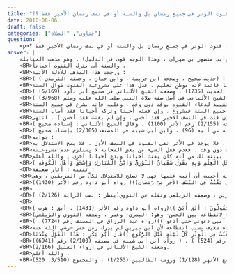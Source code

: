 ```yaml
---
title: "هل يشرع دعاء قنوت الوتر في جميع رمضان بل والسنة أو في نصف رمضان الأخير فقط ؟؟"
date: 2010-08-06
draft: false
categories: ["فتاوى", "الصلاة"]
question: |
    <p>هل يشرع دعاء قنوت الوتر في جميع رمضان بل والسنة أو في نصف رمضان الأخير فقط ؟</p>
answer: |
    اختلف العلماء –رحمهم الله تعالى- في هذه المسألة على مذاهب والراجح أنه يشرع قنوت الوتر في جميع السنة ، وهو مذهب الحنفية ، ووجه عند الشافعية قال عنه النووي في المجموع (3/510) : (ووجه ثالث أنه يستحب في الوتر في جميع السنة ، وهو قول أربعة من كبار أصحابنا ، أي : عبد الله الزبيري ، وأبي الوليد النيسابوري ، وإبي الفضل بن عبدان ، وأبي منصور بن مهران ، وهذا الوجه قوى في الدليل) . وهو مذهب الحنابلة .
    <BR>والسنة أن يترك القنوت أحياناً .
    <BR>ورجحت هذا المذهب للأدلة الآتية :
    <BR>الدليل الأول : عن الْحَسَنِ بْنِ عَلِيٍّ -رضي الله عنهما- قَالَ : ((عَلَّمَنِي رَسُولُ اللهِ صلى الله عليه وسلم كَلِمَاتٍ أَقُولُهُنَّ فِي الْوِتْرِ : اللَّهُمَّ اهْدِنِي فِيمَنْ هَدَيْتَ ، وَعَافِنِي فِيمَنْ عَافَيْتَ ، وَتَوَلَّنِي فِيمَنْ تَوَلَّيْتَ ، وَبَارِكْ لِي فِيمَا أَعْطَيْتَ ، وَقِنِي شَرَّ مَا قَضَيْتَ ، إِنَّكَ تَقْضِى وَلاَ يُقْضَى عَلَيْكَ ، وَإِنَّهُ لاَ يَذِلُّ مَنْ وَالَيْتَ ، وَلاَ يَعِزُّ مَنْ عَادَيْتَ تَبَارَكْتَ رَبَّنَا وَتَعَالَيْتَ ))(رواه أبو داود رقم (1427) ، والنسائي رقم الحديث (1756) ، والإمام أحمد في مسنده رقم الحديث (1727) . وصححه النووي في المجموع (3/496) ، والشيخ الألباني في صحيح أبي داود (5/168) وقال : (حديث صحيح ، وصححه ابن خزيمة ، وابن حبان ، وحسنه الترمذي ) ) .
    <BR>وجه الاستدلال : أن النبي صلى الله عليه وسلم علم الحسن هذا الدعاء في قنوت الوتر ولم يخصه بوقت دون وقت ، ولا يجوز تأخير البيان عن وقت الحاجة ، والحاجة هنا قائمة لأنه موطن تعليم ، فدل هذا على مشروعية القنوت طوال السنة .
    <BR>الدليل الثاني : عَنْ عَلِيِّ بْنِ أَبِي طَالِبٍ -رضي الله عنه- أَنَّ رَسُولَ اللهِِ صلى الله عليه وسلم كَانَ يَقُولُ فِي آخِرِ وِتْرِهِ : (( اللَّهُمَّ إِنِّي أَعُوذُ بِرِضَاكَ مِنْ سَخَطِكَ ، وَبِمُعَافَاتِكَ مِنْ عُقُوبَتِكَ ، وَأَعُوذُ بِكَ مِنْكَ لاَ أُحْصِى ثَنَاءً عَلَيْكَ أَنْتَ كَمَا أَثْنَيْتَ عَلَى نَفْسِكَ ))(رواه أبو داود رقم (1429) ، و ابن ماجه رقم الحديث (1235) . وصححه الشيخ الألباني في صحيح أبي داود (5/169) ) .
    <BR>الدليل الثالث : عَنْ أُبَيِّ بْنِ كَعْبٍ –رضي الله عنه- : (( أَنَّ رَسُولَ اللهِ صلى الله عليه وسلم كَانَ يُوتِرُ فَيَقْنُتُ قَبْلَ الرُّكُوعِ ))( رواه ابن ماجه رقم الحديث (1172) ، والنسائي رقم الحديث (1710) . وصححه الشيخ الألباني في أصل صفة صلاة النبي صلى الله عليه وسلم (3/968) ) .
    <BR>وجه الاستدلال من الحديثين : أنه ليس فيهما تقييد لدعاء القنوت بوقت دون وقت ، وعليه فإنه يشرع في جميع السنة .
    <BR>وأما قولي بأن السنة أن يترك القنوت أحياناً لأنه قد وردت أحاديث كثيرة في إيتاره صلى الله عليه وسلم كأحاديث عائشة وابن عباس –رضي الله عنهم- وغيرها وقد مرت معنا وليس فيها ذكر القنوت مطلقاً ، فالجمع بينها أنه صلى الله عليه وسلم كان يقنت أحياناً ويترك أحينا ، ولا يعارض هذا ما ذكرناه من مشروعية القنوت جميع السنة ، لأن القنوت من جملة الدعاء فإن فعله جميع السنة فمشروع ، وإن فعله أحيناً وتركه أحياناً فقد أصاب السنة .
    <BR>قال شيخ الإسلام ابن تيمية – رحمه الله تعالى - في مجموع الفتاوى (22/271) : (وحقيقة الأمر أن قنوت الوتر من جنس الدعاء السائغ في الصلاة من شاء فعله ومن شاء تركه … وإذا صلى بهم قيام رمضان فإن قنت في جميع الشهر فقد أحسن ، وإن قنت في النصف الأخير فقد أحسن ، وإن لم يقنت فقد أحسن ) . انتهى .
    <BR>فإن قيل : قد ثبت عن عبد الرحمن بن عبد القاري : (( ... فقال عمر : والله إني أظن لو جمعنا هؤلاء على قارئ واحد لكان أمثل ، ثم عزم عمر على ذلك وأمر أبي بن كعب أن يقوم لهم في رمضان ، فخرج عمر عليهم والناس يصلون بصلاة قارئهم فقال عمر : نعم البدعة هي والتي تنامون عنها أفضل من التي تقومون - يريد آخر الليل - ، فكان الناس يقومون أوله ، وكانوا يلعنون الكفرة في النصف ))(رواه ابن خزيمة في صحيحه (2/155) رقم الأثر (1100) ، وقال الشيخ الألباني : إسناده صحيح ) .
    <BR>وعَنْ نَافِعٍ عَنِ ابْنِ عُمَرَ –رضي الله عنهما- : ((أَنَّهُ كَانَ لاَ يَقْنُتُ إِلاَّ فِي النِّصْفِ الثاني مِنْ رَمَضَانَ ))(أخرجه عبد الله في مسائله عن أبيه (96) ، وابن أبي شيبة في المصنف (2/305) بإسناد صحيح ) .
    <BR>جوابه :
    <BR>الجواب الأول : ليس في الأثر الأول أنهم لم يقنتوا إلا في النصف الأخير ، وليس فيه كذلك القنوت في النصف الأخير فقط ، بل فيه الدعاء على الكفرة في النصف الأخير ، فلا يوجد في الأثر نفي القنوت في النصف الأول ، فلا يصح الاستدلال به .
    <BR>الجواب الثاني : لو سلمنا جدلا في الأثر الأول أنهم لم يقنتوا في النصف الأول فلا يلزم منه عدم مشروعيته ، وكذا يقال في الجواب على أثر ابن عمر –رضي الله عنهما- لأنه قد أثبتنا بالأحاديث المرفوعة ثبوت القنوت من غير تقييد بوقت دون وقت ، فعدم فعل الشيء من بعض الصحابة لا يستلزم عدم مشروعيته .
    <BR>الجواب الثالث : أنه ثبت عن غيرهم من الصحابة خلاف ذلك ، فقد ثبت عن بعض الصحابة والتابعين ترك القنوت في الوتر طوال السنة ، وثبت عن آخرين القنوت في الوتر طوال السنة(ينظر : مصنف ابن أبي شيبة (2/97-100) ، ومختصر قيام الليل للمروزي ص (135-136) ، ومجموع الفتاوى (22/271) ، وأصل صفة صلاة النبي صلى الله عليه وسلم للألباني (3/970) ) ، فيرجع في الخلاف إلى ما ثبت عن النبي صلى الله عليه وسلم وهو ما بينته لك من أنه كان يقنت أحياناً ويدع أحياناً أخرى . والله أعلم .
    <BR>قال الترمذي في سننه (2/329) : (وَاخْتَلَفَ أَهْلُ الْعِلْمِ فِي الْقُنُوتِ فِي الْوِتْرِ فَرَأَى عَبْدُ اللهِ بْنُ مَسْعُودٍ الْقُنُوتَ فِي الْوِتْرِ فِي السَّنَةِ كُلِّهَا وَاخْتَارَ الْقُنُوتَ قَبْلَ الرُّكُوعِ ، وَهُوَ قَوْلُ بَعْضِ أَهْلِ الْعِلْمِ وَبِهِ يَقُولُ سُفْيَانُ الثَّوْرِيُّ وَابْنُ الْمُبَارَكِ وَإِسْحَقُ وَأَهْلُ الْكُوفَةِ ) .
    <BR>تنبيه : آثار ضعيفة :
    <BR>هناك بعض الآثار الضعيفة قد يستدل بها في هذه المسألة أحببت أن أنبه عليها فهي لا تصلح للاستدلال لكلّ من الفريقين ، وهي :
    <BR>الأثر الأول : عَنْ مُحَمَّدٍ عَنْ بَعْضِ أَصْحَابِهِ : ((أَنَّ أُبَيَّ بْنَ كَعْبٍ أَمَّهُمْ - يَعْنِى فِي رَمَضَانَ - وَكَانَ يَقْنُتُ فِي النِّصْفِ الآخِرِ مِنْ رَمَضَانَ))( رواه أبو داود رقم الأثر (1430)).
    <BR>
    <BR>وهذا الأثر إسناده ضعيف لجهالة من روى عنهم محمد بن سيرين ، وضعفه الزيلعي ونقله عن النووي(ينظر : نصب الراية (2/126) ) .
    <BR>
    <BR>الأثر الثاني : عَنِ الْحَسَنِ : (( أَنَّ عُمَرَ بْنَ الْخَطَّابِ جَمَعَ النَّاسَ عَلَى أُبَيِّ بْنِ كَعْبٍ فَكَانَ يُصَلِّي لَهُمْ عِشْرِينَ لَيْلَةً ، وَلاَ يَقْنُتُ بِهِمْ إِلاَّ فِي النِّصْفِ الْبَاقِي ، فَإِذَا كَانَتِ الْعَشْرُ الأَوَاخِرُ تَخَلَّفَ فَصَلَّى فِي بَيْتِهِ فَكَانُوا يَقُولُونَ : أَبَقَ أُبَيٌّ ))(رواه أبو داود رقم الأثر (1431) . أبق : هرب ) .
    <BR>وهو أثر إسناده ضعيف ، لأن الحسن البصري لم يدرك عمر –رضي الله عنه- ، وضعفه الزيلعي في نصب الراية (2/126) ، وقال الشيخ الألباني في ضعيف أبي داود (2/82) : (إسناده ضعيف ؛ لانقطاعه بين الحسن- وهو: البصري- وعمر . وضعفه النووي والزيلعي) .
    <BR>روى عبد الرزاق عن معمر عن أيوب عن ابن سيرين قال : ((كان أُبَيّ يقوم للناس على عهد عمر في رمضان فإذا كان النصف جهر بالقنوت بعد الركعة ، فإذا تمت عشرون ليلة انصرف إلى أهله وقام للناس أبو حليمة معاذ القارئ ، وجهر بالقنوت في العشر الأواخر حتى كانوا مما يسمعونه يقول : اللهم قحط المطر ، فيقولون : آمين ، فيقول : ما أسرع ما تقولون آمين دعوني حتى أدعو ))(رواه عبد الرزاق في المصنف رقم (7724). ) .
    <BR>إسناده ضعيف بسبب انقطاعه لأن ابن سيرين لم يدرك زمن عمر –رضي الله عنه- .
    <BR>الأثر الثالث : قال ابن أبي شيبة حَدَّثَنَا أَبُو خَالِدٍ الأَحْمَرِِ ، عَنْ أَشْعَثَ ، عَنِ الْحَكَمِ ، عَنْ إِبْرَاهِيمَ ، قَالَ : (( كَانَ عَبْدُ اللهِ لاَ يَقْنُتُ السَّنَةَ كُلَّهَا فِي الْفَجْرِ ، وَيَقْنُتُ فِي الْوِتْرِ كُلَّ لَيْلَةٍ قَبْلَ الرُّكُوعِ ))قَالَ أَبُو بَكْرٍ : هَذَا الْقَوْلُ عِنْدَنَا .
    <BR>(رواه ابن أبي شيبة في مصنفه (2/100) رقم (6941) ) . وهذا الأثر ضعيف لأن في إسناده أشعث بن سوار وهو ضعيف( ينظر : تقريب التهذيب (1/113) رقم (524) ، وتهذيب الكمال (3/264) رقم (524) ) .
    <BR>وضعفه الشيخ الألباني في إرواء الغليل (2/166).
    <BR>والله أعلم .
    <BR>ينظر : البحر الرائق (3/43) ، وبدائع الصنائع (1/273) ، ومجمع الأنهر (1/128) وروضة الطالبين (1/253) ، والمجموع (3/510، 520).
---
```


